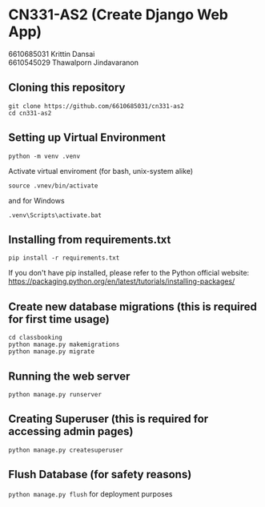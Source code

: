 # CN331-AS2 (Create Django Web App)
6610685031 Krittin Dansai\
6610545029 Thawalporn Jindavaranon

## Cloning this repository
```
git clone https://github.com/6610685031/cn331-as2
cd cn331-as2
```

## Setting up Virtual Environment
```
python -m venv .venv
```
Activate virtual enviroment (for bash, unix-system alike)
```
source .vnev/bin/activate
```
and for Windows
```
.venv\Scripts\activate.bat
```
## Installing from requirements.txt
```
pip install -r requirements.txt
```
If you don't have pip installed, please refer to the Python official website: https://packaging.python.org/en/latest/tutorials/installing-packages/

## Create new database migrations (this is required for first time usage)
```
cd classbooking
python manage.py makemigrations
python manage.py migrate
```

## Running the web server
```
python manage.py runserver
```

## Creating Superuser (this is required for accessing admin pages)
```python manage.py createsuperuser```

## Flush Database (for safety reasons)
```python manage.py flush```
for deployment purposes

